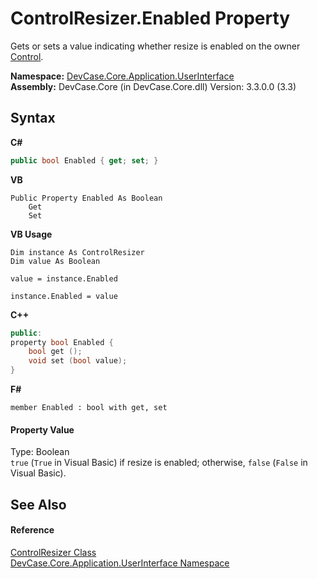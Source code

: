 # ControlResizer.Enabled Property 
 

Gets or sets a value indicating whether resize is enabled on the owner <a href="P_DevCase_Core_Application_UserInterface_ControlResizer_Control">Control</a>.

**Namespace:**&nbsp;<a href="N_DevCase_Core_Application_UserInterface">DevCase.Core.Application.UserInterface</a><br />**Assembly:**&nbsp;DevCase.Core (in DevCase.Core.dll) Version: 3.3.0.0 (3.3)

## Syntax

**C#**<br />
``` C#
public bool Enabled { get; set; }
```

**VB**<br />
``` VB
Public Property Enabled As Boolean
	Get
	Set
```

**VB Usage**<br />
``` VB Usage
Dim instance As ControlResizer
Dim value As Boolean

value = instance.Enabled

instance.Enabled = value
```

**C++**<br />
``` C++
public:
property bool Enabled {
	bool get ();
	void set (bool value);
}
```

**F#**<br />
``` F#
member Enabled : bool with get, set

```


#### Property Value
Type: Boolean<br />`true` (`True` in Visual Basic) if resize is enabled; otherwise, `false` (`False` in Visual Basic).

## See Also


#### Reference
<a href="T_DevCase_Core_Application_UserInterface_ControlResizer">ControlResizer Class</a><br /><a href="N_DevCase_Core_Application_UserInterface">DevCase.Core.Application.UserInterface Namespace</a><br />